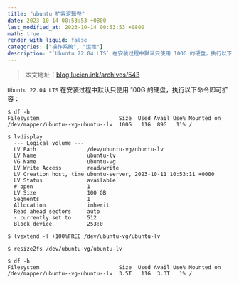 ```yaml
---
title: "ubuntu 扩容逻辑卷"
date: 2023-10-14 00:53:53 +0800
last_modified_at: 2023-10-14 00:53:53 +0800
math: true
render_with_liquid: false
categories: ["操作系统", "运维"]
description: "`Ubuntu 22.04 LTS` 在安装过程中默认只使用 100G 的硬盘，执行以下命令即可扩容"
---
```


> 本文地址：[blog.lucien.ink/archives/543][this]

`Ubuntu 22.04 LTS` 在安装过程中默认只使用 100G 的硬盘，执行以下命令即可扩容：

```shell
$ df -h
Filesystem                         Size  Used Avail Use% Mounted on
/dev/mapper/ubuntu--vg-ubuntu--lv  100G   11G  89G   11% /

$ lvdisplay
  --- Logical volume ---
  LV Path                /dev/ubuntu-vg/ubuntu-lv
  LV Name                ubuntu-lv
  VG Name                ubuntu-vg
  LV Write Access        read/write
  LV Creation host, time ubuntu-server, 2023-10-11 10:53:11 +0000
  LV Status              available
  # open                 1
  LV Size                100 GB
  Segments               1
  Allocation             inherit
  Read ahead sectors     auto
  - currently set to     512
  Block device           253:0

$ lvextend -l +100%FREE /dev/ubuntu-vg/ubuntu-lv

$ resize2fs /dev/ubuntu-vg/ubuntu-lv

$ df -h
Filesystem                         Size  Used Avail Use% Mounted on
/dev/mapper/ubuntu--vg-ubuntu--lv  3.5T   11G  3.3T   1% /
```

[this]: https://blog.lucien.ink/archives/543/
